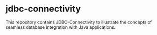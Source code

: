 # jdbc-connectivity
This repository contains JDBC-Connectivity to illustrate the concepts of seamless database integration with Java applications.
